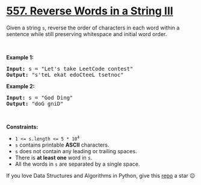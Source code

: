 # [557. Reverse Words in a String III][title]

<p>Given a string <code>s</code>, reverse the order of characters in each word within a sentence while still preserving whitespace and initial word order.</p>
<p> </p>
<p><strong>Example 1:</strong></p>
<pre><strong>Input:</strong> s = "Let's take LeetCode contest"
<strong>Output:</strong> "s'teL ekat edoCteeL tsetnoc"
</pre><p><strong>Example 2:</strong></p>
<pre><strong>Input:</strong> s = "God Ding"
<strong>Output:</strong> "doG gniD"
</pre>
<p> </p>
<p><strong>Constraints:</strong></p>
<ul>
<li><code>1 &lt;= s.length &lt;= 5 * 10<sup>4</sup></code></li>
<li><code>s</code> contains printable <strong>ASCII</strong> characters.</li>
<li><code>s</code> does not contain any leading or trailing spaces.</li>
<li>There is <strong>at least one</strong> word in <code>s</code>.</li>
<li>All the words in <code>s</code> are separated by a single space.</li>
</ul>


If you love Data Structures and Algorithms in Python, give this [repo][me] a star :wink:

[title]: https://leetcode.com/problems/reverse-words-in-a-string-iii
[me]: https://github.com/bumblebee211196/awesome-python-leetcode